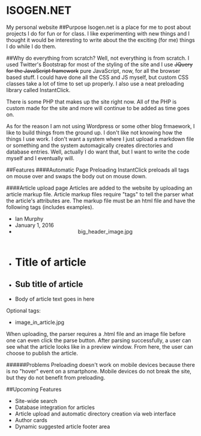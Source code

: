 # ISOGEN.NET
My personal website
##Purpose
Isogen.net is a place for me to post about projects I do for fun or for class.  I like experimenting with new things and I thought it would be interesting to write about the the exciting (for me) things I do while I do them.

##Why do everything from scratch?
Well, not everything is from scratch.  I used Twitter's Bootstrap for most of the styling of the site and I use ~~JQuery for the JavaScript framework~~ pure JavaScript, now, for all the browser based stuff.  I could have done all the CSS and JS myself, but custom CSS classes take a lot of time to set up properly.  I also use a neat preloading library called InstantClick.

There is some PHP that makes up the site right now.  All of the PHP is custom made for the site and more will continue to be added as time goes on.

As for the reason I am not using Wordpress or some other blog frmaework, I like to build things from the ground up.  I don't like not knowing how the things I use work.  I don't want a system where I just upload a markdown file or something and the system automagically creates directories and database entries.  Well, actually I do want that, but I want to write the code myself and I eventually will.

##Features
####Automatic Page Preloading
InstantClick preloads all <A> tags on mouse over and swaps the body out on mouse down.

####Article upload page
Articles are added to the website by uploading an article markup file.  Article markup files require "tags" to tell the parser what the article's attributes are.  The markup file must be an html file and have the following tags (includes examples).
* <author>Ian Murphy</author>
* <date>January 1, 2016</date>
* <header>big_header_image.jpg</header>
* <h1>Title of article</h1>
* <h2>Sub title of article</h2>
* <article>Body of article text goes in here</article>

Optional tags:
* <img>image_in_article.jpg</img>

When uploading, the parser requires a .html file and an image file before one can even click the parse button.  After parsing successfully, a user can see what the article looks like in a preview window.  From here, the user can choose to publish the article.


######Problems
Preloading doesn't work on mobile devices because there is no "hover" event on a smartphone.  Mobile devices do not break the site, but they do not benefit from preloading.

##Upcoming Features
* Site-wide search
* Database integration for articles
* Article upload and automatic directory creation via web interface
* Author cards
* Dynamic suggested article footer area

